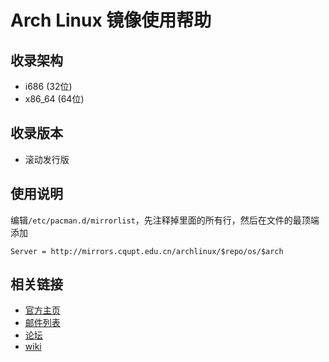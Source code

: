 # Arch Linux 镜像使用帮助


## 收录架构

- i686 (32位)
- x86_64 (64位)

## 收录版本

- 滚动发行版

## 使用说明

编辑`/etc/pacman.d/mirrorlist`，先注释掉里面的所有行，然后在文件的最顶端添加

<pre><code>Server = http://mirrors.cqupt.edu.cn/archlinux/$repo/os/$arch</code></pre>

## 相关链接

- [官方主页](https://www.archlinux.org)
- [邮件列表](https://www.archlinux.org/mailman/listinfo/)
- [论坛](https://bbs.archlinux.org/)
- [wiki](https://wiki.archlinux.org/)
